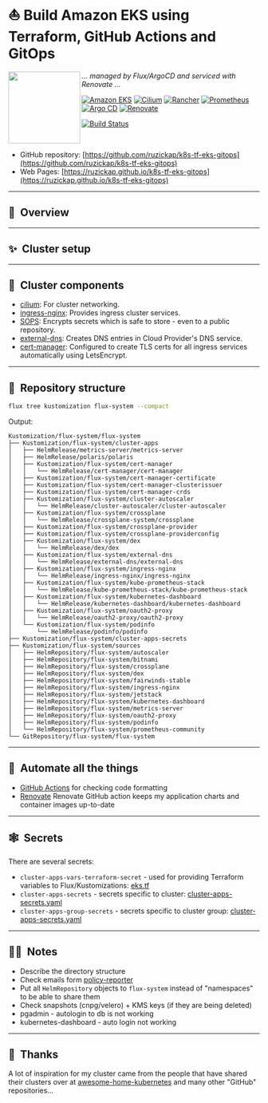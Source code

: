 # :sailboat: Build Amazon EKS using Terraform, GitHub Actions and GitOps

<img src="https://camo.githubusercontent.com/5b298bf6b0596795602bd771c5bddbb963e83e0f/68747470733a2f2f692e696d6775722e636f6d2f7031527a586a512e706e67"
align="left" width="144px" height="144px"/>

_... managed by Flux/ArgoCD and serviced with Renovate ..._

[![Amazon EKS](https://img.shields.io/badge/Amazon%20EKS-grey?style=for-the-badge&logo=amazoneks)](https://aws.amazon.com/eks/)
[![Cilium](https://img.shields.io/badge/Cilium-grey?style=for-the-badge&logo=cilium)](https://github.com/argoproj/argo-cd)
[![Rancher](https://img.shields.io/badge/Rancher-grey?style=for-the-badge&logo=rancher)](https://rancher.com/)
[![Prometheus](https://img.shields.io/badge/Prometheus-grey?style=for-the-badge&logo=prometheus)](https://prometheus.io/)
[![Argo CD](https://img.shields.io/badge/Argo%20CD-grey?style=for-the-badge&logo=argo)](https://github.com/argoproj/argo-cd)
[![Renovate](https://img.shields.io/badge/Renovate-grey?style=for-the-badge&logo=renovatebot)](https://github.com/renovatebot/renovate)

[![Build Status](https://github.com/ruzickap/k8s-tf-eks-gitops/actions/workflows/mdbook-build-check-deploy.yml/badge.svg)](https://github.com/ruzickap/k8s-tf-eks-gitops/actions/workflows/mdbook-build-check-deploy.yml)

<br/>

* GitHub repository: [https://github.com/ruzickap/k8s-tf-eks-gitops](https://github.com/ruzickap/k8s-tf-eks-gitops)
* Web Pages: [https://ruzickap.github.io/k8s-tf-eks-gitops](https://ruzickap.github.io/k8s-tf-eks-gitops)

---

## :book:&nbsp; Overview

---

## :sparkles:&nbsp; Cluster setup

---

## :art:&nbsp; Cluster components

* [cilium](https://docs.cilium.io/en/stable/): For cluster networking.
* [ingress-nginx](https://kubernetes.github.io/ingress-nginx/): Provides ingress
  cluster services.
* [SOPS](https://toolkit.fluxcd.io/guides/mozilla-sops/): Encrypts secrets which
  is safe to store - even to a public repository.
* [external-dns](https://github.com/kubernetes-sigs/external-dns): Creates DNS
  entries in Cloud Provider's DNS service.
* [cert-manager](https://cert-manager.io/docs/): Configured to create TLS certs
  for all ingress services automatically using LetsEncrypt.

---

## :open_file_folder:&nbsp; Repository structure

```bash
flux tree kustomization flux-system --compact
```

Output:

```text
Kustomization/flux-system/flux-system
├── Kustomization/flux-system/cluster-apps
│   ├── HelmRelease/metrics-server/metrics-server
│   ├── HelmRelease/polaris/polaris
│   ├── Kustomization/flux-system/cert-manager
│   │   └── HelmRelease/cert-manager/cert-manager
│   ├── Kustomization/flux-system/cert-manager-certificate
│   ├── Kustomization/flux-system/cert-manager-clusterissuer
│   ├── Kustomization/flux-system/cert-manager-crds
│   ├── Kustomization/flux-system/cluster-autoscaler
│   │   └── HelmRelease/cluster-autoscaler/cluster-autoscaler
│   ├── Kustomization/flux-system/crossplane
│   │   └── HelmRelease/crossplane-system/crossplane
│   ├── Kustomization/flux-system/crossplane-provider
│   ├── Kustomization/flux-system/crossplane-providerconfig
│   ├── Kustomization/flux-system/dex
│   │   └── HelmRelease/dex/dex
│   ├── Kustomization/flux-system/external-dns
│   │   └── HelmRelease/external-dns/external-dns
│   ├── Kustomization/flux-system/ingress-nginx
│   │   └── HelmRelease/ingress-nginx/ingress-nginx
│   ├── Kustomization/flux-system/kube-prometheus-stack
│   │   └── HelmRelease/kube-prometheus-stack/kube-prometheus-stack
│   ├── Kustomization/flux-system/kubernetes-dashboard
│   │   └── HelmRelease/kubernetes-dashboard/kubernetes-dashboard
│   ├── Kustomization/flux-system/oauth2-proxy
│   │   └── HelmRelease/oauth2-proxy/oauth2-proxy
│   └── Kustomization/flux-system/podinfo
│       └── HelmRelease/podinfo/podinfo
├── Kustomization/flux-system/cluster-apps-secrets
├── Kustomization/flux-system/sources
│   ├── HelmRepository/flux-system/autoscaler
│   ├── HelmRepository/flux-system/bitnami
│   ├── HelmRepository/flux-system/crossplane
│   ├── HelmRepository/flux-system/dex
│   ├── HelmRepository/flux-system/fairwinds-stable
│   ├── HelmRepository/flux-system/ingress-nginx
│   ├── HelmRepository/flux-system/jetstack
│   ├── HelmRepository/flux-system/kubernetes-dashboard
│   ├── HelmRepository/flux-system/metrics-server
│   ├── HelmRepository/flux-system/oauth2-proxy
│   ├── HelmRepository/flux-system/podinfo
│   └── HelmRepository/flux-system/prometheus-community
└── GitRepository/flux-system/flux-system
```

---

## :robot:&nbsp; Automate all the things

* [GitHub Actions](https://github.com/features/actions) for checking code
  formatting
* [Renovate](https://github.com/renovatebot/renovate) Renovate GitHub action
  keeps my application charts and container images up-to-date

---

## :spider_web:&nbsp; Secrets

There are several secrets:

* `cluster-apps-vars-terraform-secret` - used for providing Terraform variables
  to Flux/Kustomizations: [eks.tf](https://github.com/ruzickap/k8s-tf-eks-gitops/blob/1f00e1dbcb82422e0ec291b85a4d48786e93b7f4/terraform/aws-mgmt2/eks.tf#L399-L412)
* `cluster-apps-secrets` - secrets specific to cluster: [cluster-apps-secrets.yaml](https://github.com/ruzickap/k8s-tf-eks-gitops/blob/main/clusters/aws-dev-mgmt2/mgmt02.k8s.use1.dev.proj.aws.mylabs.dev/flux/cluster-apps-secrets/cluster-apps-secrets.yaml)
* `cluster-apps-group-secrets` - secrets specific to cluster group: [cluster-apps-secrets.yaml](https://github.com/ruzickap/k8s-tf-eks-gitops/blob/main/clusters/aws-dev-mgmt2/flux/cluster-apps-secrets/cluster-apps-secrets.yaml)

---

## :man_shrugging:&nbsp; Notes

* Describe the directory structure
* Check emails form [policy-reporter](https://github.com/kyverno/policy-reporter/blob/03bbebed79a69e9f3dc123b01e9e332145713e1e/charts/policy-reporter/values.yaml#L157-L199)
* Put all `HelmRepository` objects to `flux-system` instead of "namespaces"
  to be able to share them
* Check snapshots (cnpg/velero) + KMS keys (if they are being deleted)
* pgadmin - autologin to db is not working
* kubernetes-dashboard - auto login not working

---

## :handshake:&nbsp; Thanks

A lot of inspiration for my cluster came from the people that have shared their
clusters over at [awesome-home-kubernetes](https://github.com/k8s-at-home/awesome-home-kubernetes)
and many other "GitHub" repositories...
